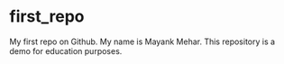 # first_repo
My first repo on Github.
My name is Mayank Mehar.
This repository is a demo for education purposes.
